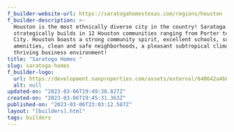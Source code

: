 ```yaml
---
f_builder-website-url: https://saratogahomestexas.com/regions/houston
f_builder-description: >-
  Houston is the most ethnically diverse city in the country! Saratoga Homes
  strategically builds in 12 Houston communities ranging from Porter to Texas
  City. Houston boasts a strong community spirit, excellent schools, superb
  amenities, clean and safe neighborhoods, a pleasant subtropical climate, and a
  thriving business environment!
title: "Saratoga Homes "
slug: saratoga-homes
f_builder-logo:
  url: https://development.nanproperties.com/assets/external/640642a4b880662a5033a1a5_saratoga20houston20s20logo202.png
  alt: null
updated-on: "2023-03-06T19:49:38.827Z"
created-on: "2023-03-06T19:45:31.363Z"
published-on: "2023-03-06T23:03:12.587Z"
layout: "[builders].html"
tags: builders
---
```


